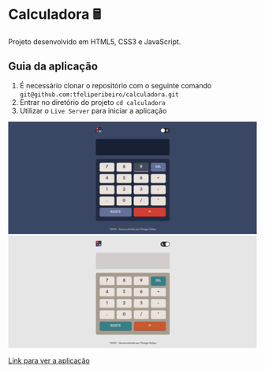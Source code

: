 <h1>Calculadora 🖩</h1>

<p>Projeto desenvolvido em HTML5, CSS3 e JavaScript.</p>

<h2>Guia da aplicação</h2>

1. É necessário clonar o repositório com o seguinte comando `git@github.com:tfeliperibeiro/calculadora.git`
2. Entrar no diretório do projeto `cd calculadora`
3. Utilizar o `Live Server` para iniciar a aplicação


<img src="img/dark.png"/>
<img src="img/light.png"/>

<a href="https://tfeliperibeiro.github.io/calculadora//">Link para ver a aplicação</a>
